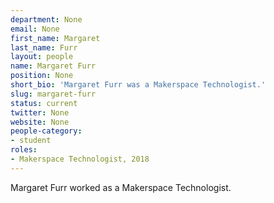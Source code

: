```yaml
---
department: None
email: None
first_name: Margaret
last_name: Furr
layout: people
name: Margaret Furr
position: None
short_bio: 'Margaret Furr was a Makerspace Technologist.'
slug: margaret-furr
status: current
twitter: None
website: None
people-category:
- student
roles:
- Makerspace Technologist, 2018
---
```

Margaret Furr worked as a Makerspace Technologist.